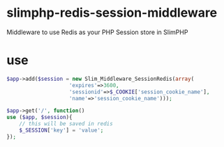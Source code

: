 slimphp-redis-session-middleware
================================

Middleware to use Redis as your PHP Session store in SlimPHP

use
================================

```php
$app->add($session = new Slim_Middleware_SessionRedis(array(
					'expires'=>3600,
					'sessionid'=>$_COOKIE['session_cookie_name'],
					'name'=>'session_cookie_name')));

$app->get('/', function()
use ($app, $session){
	// this will be saved in redis
	$_SESSION['key'] = 'value';
});
```
